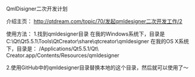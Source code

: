 QmlDisigner二次开发计划

介绍主页：
http://qtdream.com/topic/70/发起qmldesigner二次开发工作/2

使用方法：
1.找到qmldesigner目录
  在我的Windows系统下，目录是
      C:\Qt\Qt5.5.1\Tools\QtCreator\share\qtcreator\qmldesigner
  在我的OS X系统下，目录是：
      /Applications/Qt5.5.1/Qt\ Creator.app/Contents/Resources/qmldesigner 

2.使用GitHub中的qmldesigner目录替换本地的这个目录，然后就可以使用了～
